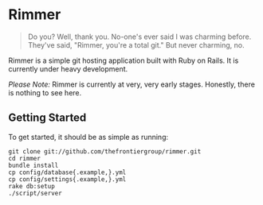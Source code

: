 # Rimmer

> Do you? Well, thank you. No-one's ever said I was charming before. They've said, "Rimmer, you're a total git." But never charming, no.

Rimmer is a simple git hosting application built with Ruby on Rails. It is currently under heavy development.

*Please Note:* Rimmer is currently at very, very early stages. Honestly, there is nothing to see here.

## Getting Started

To get started, it should be as simple as running:

    git clone git://github.com/thefrontiergroup/rimmer.git
    cd rimmer
    bundle install
    cp config/database{.example,}.yml
    cp config/settings{.example,}.yml
    rake db:setup
    ./script/server